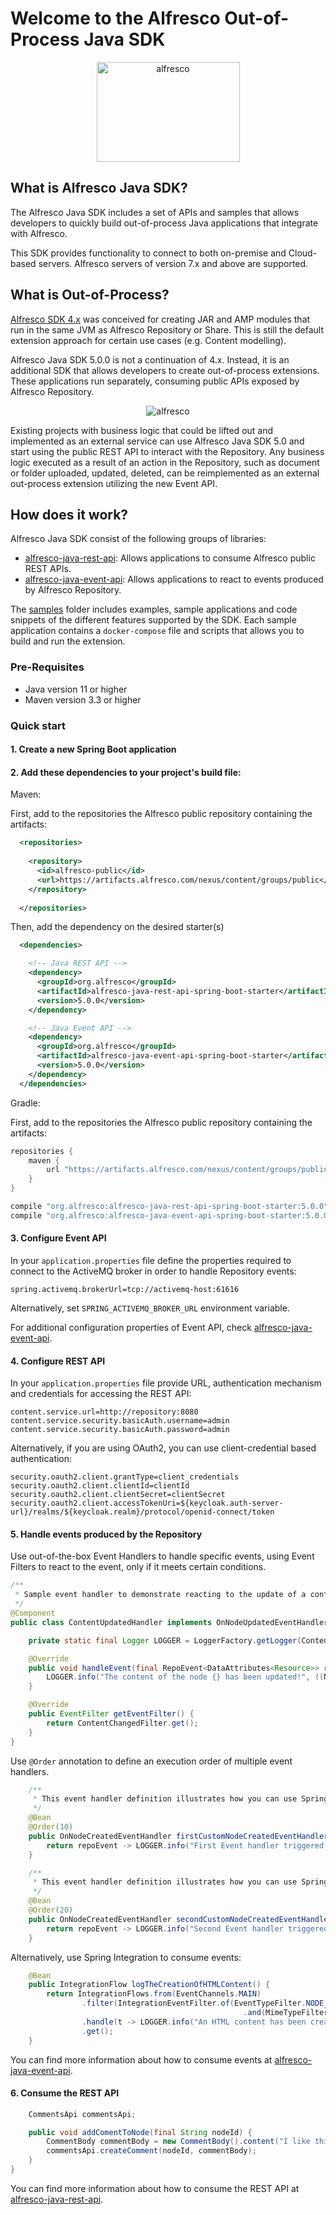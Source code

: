 # Welcome to the Alfresco Out-of-Process Java SDK

<p align="center">
  <img title="alfresco" alt='alfresco' src='docs/images/alfresco.png'  width="229px" height="160px"></img>
</p>

## What is Alfresco Java SDK?
The Alfresco Java SDK includes a set of APIs and samples that allows developers to quickly build out-of-process Java applications that integrate with Alfresco. <br/>

This SDK provides functionality to connect to both on-premise and Cloud-based servers. Alfresco servers of version 7.x and above are supported. 

## What is Out-of-Process?

[Alfresco SDK 4.x](https://github.com/Alfresco/alfresco-sdk) was conceived for creating JAR and AMP modules that run in the same JVM as Alfresco Repository or Share. This is still the default extension approach for certain use cases (e.g. Content modelling).
                                                             
Alfresco Java SDK 5.0.0 is not a continuation of 4.x. Instead, it is an additional SDK that allows developers to create out-of-process extensions. These applications run separately, consuming public APIs exposed by Alfresco Repository.

<p align="center">
  <img title="alfresco" alt='alfresco' src='docs/images/simple_integration_diagram.png'></img>
</p>

Existing projects with business logic that could be lifted out and implemented as an external service can use Alfresco Java SDK 5.0 and start using the public REST API to interact with the Repository. Any business logic executed as a result of an action in the Repository, such as document or folder uploaded, updated, deleted, can be reimplemented as an external out-process extension utilizing the new Event API.

## How does it work?

Alfresco Java SDK consist of the following groups of libraries:
* [alfresco-java-rest-api](alfresco-java-event-api): Allows applications to consume Alfresco public REST APIs.
* [alfresco-java-event-api](alfresco-java-event-api): Allows applications to react to events produced by Alfresco Repository.

The [samples](samples) folder includes examples, sample applications and code snippets of the different features supported by the SDK. Each sample application contains a `docker-compose` file and scripts that allows you to build and run the extension.  


### Pre-Requisites

* Java version 11 or higher
* Maven version 3.3 or higher

### Quick start

#### 1. Create a new Spring Boot application

#### 2. Add these dependencies to your project's build file:

Maven:

First, add to the repositories the Alfresco public repository containing the artifacts:
```xml
  <repositories>
  
    <repository>
      <id>alfresco-public</id>
      <url>https://artifacts.alfresco.com/nexus/content/groups/public</url>
    </repository>
  
  </repositories>
```
Then, add the dependency on the desired starter(s)
```xml
  <dependencies>

    <!-- Java REST API -->
    <dependency>
      <groupId>org.alfresco</groupId>
      <artifactId>alfresco-java-rest-api-spring-boot-starter</artifactId>
      <version>5.0.0</version>
    </dependency>

    <!-- Java Event API -->
    <dependency>
      <groupId>org.alfresco</groupId>
      <artifactId>alfresco-java-event-api-spring-boot-starter</artifactId>
      <version>5.0.0</version>
    </dependency>
  </dependencies>
```

Gradle:

First, add to the repositories the Alfresco public repository containing the artifacts:
```groovy
repositories {
    maven {
        url "https://artifacts.alfresco.com/nexus/content/groups/public"
    }
}
```

```groovy
compile "org.alfresco:alfresco-java-rest-api-spring-boot-starter:5.0.0"
compile "org.alfresco:alfresco-java-event-api-spring-boot-starter:5.0.0"
```


#### 3. Configure Event API 

In your ```application.properties``` file define the properties required to connect to the ActiveMQ broker in order to handle Repository events:

```
spring.activemq.brokerUrl=tcp://activemq-host:61616
```
Alternatively, set `SPRING_ACTIVEMQ_BROKER_URL` environment variable. 

For additional configuration properties of Event API, check [alfresco-java-event-api](alfresco-java-event-api).

#### 4. Configure REST API 

In your ```application.properties``` file provide URL, authentication mechanism and credentials for accessing the REST API:

```
content.service.url=http://repository:8080
content.service.security.basicAuth.username=admin
content.service.security.basicAuth.password=admin
```

Alternatively, if you are using OAuth2, you can use client-credential based authentication:

```
security.oauth2.client.grantType=client_credentials
security.oauth2.client.clientId=clientId
security.oauth2.client.clientSecret=clientSecret
security.oauth2.client.accessTokenUri=${keycloak.auth-server-url}/realms/${keycloak.realm}/protocol/openid-connect/token
```

#### 5. Handle events produced by the Repository

Use out-of-the-box Event Handlers to handle specific events, using Event Filters to react to the event, only if it meets certain conditions.

```java
/**
 * Sample event handler to demonstrate reacting to the update of a content in the repository.
 */
@Component
public class ContentUpdatedHandler implements OnNodeUpdatedEventHandler {

    private static final Logger LOGGER = LoggerFactory.getLogger(ContentUpdatedHandler.class);

    @Override
    public void handleEvent(final RepoEvent<DataAttributes<Resource>> repoEvent) {
        LOGGER.info("The content of the node {} has been updated!", ((NodeResource) repoEvent.getData().getResource()).getName());
    }

    @Override
    public EventFilter getEventFilter() {
        return ContentChangedFilter.get();
    }
}
```

Use `@Order` annotation to define an execution order of multiple event handlers.

```java
    /**
     * This event handler definition illustrates how you can use Spring's {@link Order} annotation to sort the execution of event handlers.
     */
    @Bean
    @Order(10)
    public OnNodeCreatedEventHandler firstCustomNodeCreatedEventHandler() {
        return repoEvent -> LOGGER.info("First Event handler triggered on node created - Event: {}", repoEvent);
    }

    /**
     * This event handler definition illustrates how you can use Spring's {@link Order} annotation to sort the execution of event handlers.
     */
    @Bean
    @Order(20)
    public OnNodeCreatedEventHandler secondCustomNodeCreatedEventHandler() {
        return repoEvent -> LOGGER.info("Second Event handler triggered on node created - Event: {}", repoEvent);
    }
```

Alternatively, use Spring Integration to consume events:

```java
    @Bean
    public IntegrationFlow logTheCreationOfHTMLContent() {
        return IntegrationFlows.from(EventChannels.MAIN)
                .filter(IntegrationEventFilter.of(EventTypeFilter.NODE_CREATED
                                                    .and(MimeTypeFilter.of("text/html"))))
                .handle(t -> LOGGER.info("An HTML content has been created! - Event: {}", t.getPayload().toString()))
                .get();
    }
```

You can find more information about how to consume events at [alfresco-java-event-api](alfresco-java-event-api).

#### 6. Consume the REST API

```java
    CommentsApi commentsApi;

    public void addComentToNode(final String nodeId) {
        CommentBody commentBody = new CommentBody().content("I like this file");
        commentsApi.createComment(nodeId, commentBody);
    }
}
```

You can find more information about how to consume the REST API at [alfresco-java-rest-api](alfresco-java-rest-api).
